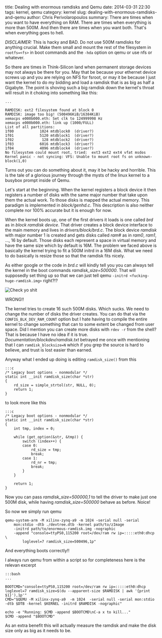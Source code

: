 title: Dealing with enormous ramdisks and Qemu
date: 2014-03-31 22:30
tags: kernel, qemu
category: kernel
slug: dealing-with-enormous-ramdisks-and-qemu
author: Chris Perivolaropoulos
summary: There are times when you want to have everything on RAM. There are times when everything is more than 500M. And then there are times when you want both. That's when everything goes to hell.

*DISCLAIMER:* This is hacky and BAD. Do not use 500M ramdisks for
 anything crucial. Make them small and mount the rest of the
 filesystem in `rootfs=<fs>` in boot commands and the `-hda` option on
 qemu or use nfs or whatever.

So there are times in Think-Silicon land when permanent storage
devices may not always be there for you. May that be because your
ethernet device screws up and you are relying on NFS for fsroot, or
may it be because I just want the kernel to do my bidding and load a
ramdisk that is as big as half a Gigabyte. The point is shoving such a
big ramdisk down the kernel's throat will result in it choking into
something like this:

	...

	RAMDISK: ext2 filesystem found at block 0
	RAMDISK: image too big! (500496KiB/16384KiB)
	xemacps e000b000.eth: Set clk to 124999998 Hz
	xemacps e000b000.eth: link up (1000/FULL)
	List of all partitions:
	1f00            1024 mtdblock0  (driver?)
	1f01            5120 mtdblock1  (driver?)
	1f02             128 mtdblock2  (driver?)
	1f03            6016 mtdblock3  (driver?)
	1f04            4096 mtdblock4  (driver?)
	No filesystem could mount root, tried:  ext3 ext2 ext4 vfat msdos
	Kernel panic - not syncing: VFS: Unable to mount root fs on unknown-block(1,0)

Turns out you can do something about it, may it be hacky and
horrible. This is the tale of a glorious journey through the mysts of
the linux kernel to a busybox prompt inside of Qemu.

Let's start at the beginning. When the kernel registers a block device
it then registers a number of disks with the same major number that
take upon them the actual work. To those disks is mapped the actual
memory. This paradigm is implemented in _block/genhd.c_. This
description is also neither complete nor 100% accurate but it is
enough for now.

When the kernel boots up, one of the first drivers it loads is one
called _brd_ as in _block ramdisk device_. That driver creates a block
device interface to the main memory and lives in
_drivers/block/brd.c_. The block device _ramdisk_ with major number 1
is created and gets disks called _ram#_ as in _ram0_, _ram1_,
..., 16 by default. Those disks each represent a space in virtual memory and have the
same size which by default is 16M. The problem we faced above is
basically the kernel trying to fit a 500M initrd in a 16M disk. What
we need to do basically is resize those so that the ramdisk fits
nicely.

As either google or the code in _brd.c_ will kindly tell you you can
always tell the kernel in the boot commands
_ramdisk\_size=500000_. That will supposedly set thing up so that we
can just tell qemu `-initrd <fucking-huge-ramdisk.img>` right?!?

![Check yo shit](http://www.themistermen.co.uk/images/MrWrong.jpg)

WRONG!!

The kernel tries to create 16 such 500M disks. Which sucks. We need to
change the number of disks the driver creates. You can do that via the
`CONFIG_BLK_DEV_RAM_COUNT` option but I hate having to compile the
entire kernel to change something that can to some extent be changed
from user space. Did I mention you can create more disks with `rdev
-r` from the shell? That is because I have no idea if it is
true. _Documentation/blockdev/ramdisk.txt_ betrayed me once with
mentioning that I can `ramdisk_blocksize=N` which if you grep the
source is hard to believe, and trust is lost easier than earned.

Anyway what I ended up doing is editing `ramdisk_size()` from this

	:::c
	/* Legacy boot options - nonmodular */
	static int __init ramdisk_size(char *str)
	{
		rd_size = simple_strtol(str, NULL, 0);
		return 1;
	}

to look more like this

	:::c
    /* Legacy boot options - nonmodular */
    static int __init ramdisk_size(char *str)
    {
    	int tmp, index = 0;

    	while (get_option(&str, &tmp)) {
    		switch (index++) {
    		case 0:
    			rd_size = tmp;
    			break;
    		case 1:
    			rd_nr = tmp;
    			break;
    		}
    	}

    	return 1;
    }

Now you can pass _ramdisk\_size=500000,1_ to tell the driver to make
just one 500M disk, while having _ramdisk\_size=500000_ behave as
before. Noice!

So now we simply run qemu

	qemu-system-arm -M xilinx-zynq-a9 -m 1024 -serial null -serial
		mon:stdio -dtb ./devtree.dtb -kernel path/to/zImage
		-initrd path/to/enormous-ramdisk.img -nographic
		-append "console=ttyPS0,115200 root=/dev/ram rw ip=:::::eth0:dhcp \
			loglevel=7 ramdisk_size=500496,1p"

And everything boots correctly!!

I always run qemu from within a script so for completeness here is the
relevan excerpt

	:::bash
	...

	BOOTCMD="console=ttyPS0,115200 root=/dev/ram rw ip=:::::eth0:dhcp loglevel=7 ramdisk_size=$(du --apparent-size $RAMDISK | awk '{print $1}'),1p'"
	CMD="$QEMU -M xilinx-zynq-a9  -m 1024  -serial null -serial mon:stdio -dtb $DTB -kernel $KERNEL -initrd $RAMDISK -nographic"

	echo -e "Running: $CMD -append $BOOTCMD\nC-a x to kill..."
	$CMD -append "$BOOTCMD"

As an extra benefit this will actually measure the ramdisk and make
the disk size only as big as it needs to be.
